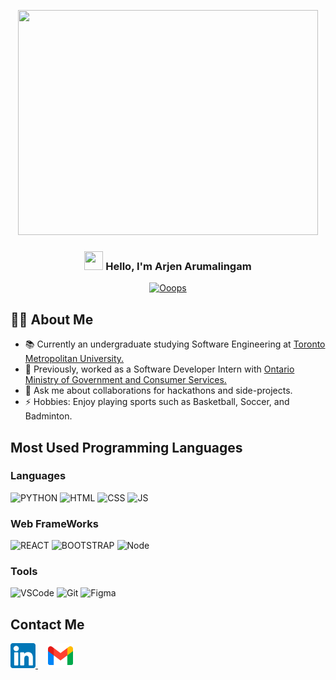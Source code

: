 <a name="readme-top"></a>

<!-- PROJECT SHIELDS -->
<!--
*** I'm using markdown "reference style" links for readability.
*** Reference links are enclosed in brackets [ ] instead of parentheses ( ).
*** See the bottom of this document for the declaration of the reference variables
*** for contributors-url, forks-url, etc. This is an optional, concise syntax you may use.
*** https://www.markdownguide.org/basic-syntax/#reference-style-links
-->


<!-- PROJECT LOGO -->
<div align="center">


 <img src = "https://media0.giphy.com/media/v1.Y2lkPTc5MGI3NjExOTNybXJuY2s0dXphdHQ0OXk1Z3hlNXB6ZndwOW1mNHZlYTIzaHIwbSZlcD12MV9pbnRlcm5hbF9naWZfYnlfaWQmY3Q9Zw/qgQUggAC3Pfv687qPC/giphy.gif" width = 480px height = 360px> 


<h3 align="center">
  <img src = "https://media.tenor.com/SNL9_xhZl9oAAAAi/waving-hand-joypixels.gif" width = 30px height = 30px style = "pointer-events: none;"> 
 Hello, I'm Arjen Arumalingam</h3>


<!-- Incase you want to change pitch: https://readme-typing-svg.herokuapp.com/demo/ -->
 <a align = "center" style = "pointer-events: none;" href="#"><img src="https://readme-typing-svg.herokuapp.com?font=Fira+Code&size=21&pause=1000&center=true&random=false&width=500&lines=A+passionate+Software+Engineer.;Experience+with+web+applications.;Adapting+to+new+technologies+%26+tools.;Prioritize+tasks+effectively.;Handle+disagreements+professionally." alt="Ooops" /></a>

</div>
 
## 🙋‍♂️ About Me

<ul>
  <li>📚 Currently an undergraduate studying Software Engineering at <a href = "https://www.torontomu.ca/electrical-computer-biomedical/computer-undergraduate/home/">Toronto Metropolitan University. </a></li> 

  <li>💼 Previously, worked as a Software Developer Intern with <a href = "https://www.ontario.ca/page/ministry-public-business-service-delivery"> Ontario Ministry of Government and Consumer Services.</a></li>

  <li>💬 Ask me about collaborations for hackathons and side-projects.</li>
  
  <li>
  ⚡ Hobbies: Enjoy playing sports such as Basketball, Soccer, and Badminton.</li> 
</ul>

<!-- For more tags/badges: https://github.com/alexandresanlim/Badges4-README.md-Profile -->
## Most Used Programming Languages
### Languages

![PYTHON](https://img.shields.io/badge/Python-FFD43B?style=for-the-badge&logo=python&logoColor=blue)  ![HTML](https://img.shields.io/badge/HTML5-E34F26?style=for-the-badge&logo=html5&logoColor=white) ![CSS](https://img.shields.io/badge/CSS3-1572B6?style=for-the-badge&logo=css3&logoColor=white) ![JS](https://img.shields.io/badge/JavaScript-323330?style=for-the-badge&logo=javascript&logoColor=F7DF1E)

### Web FrameWorks
![REACT](https://img.shields.io/badge/React-20232A?style=for-the-badge&logo=react&logoColor=61DAFB) ![BOOTSTRAP](https://img.shields.io/badge/Bootstrap-563D7C?style=for-the-badge&logo=bootstrap&logoColor=white)
![Node](https://img.shields.io/badge/Node%20js-339933?style=for-the-badge&logo=nodedotjs&logoColor=white)
### Tools

![VSCode](https://img.shields.io/badge/Visual_Studio_Code-0078D4?style=for-the-badge&logo=visual%20studio%20code&logoColor=white) ![Git](https://img.shields.io/badge/GIT-E44C30?style=for-the-badge&logo=git&logoColor=white) ![Figma](https://img.shields.io/badge/Figma-F24E1E?style=for-the-badge&logo=figma&logoColor=white) 

<!-- ![Arjens GitHub stats](https://github-readme-stats.vercel.app/api?username=aaruma&show_icons=true&theme=transparent) -->

<!-- CONTACT -->
## Contact Me


<div style = "display: inline-block">
<a href = "https://www.linkedin.com/in/aaruma/">
  <img src = "./image-1.png" width = 40px></img> 
</a>
  &nbsp;
  &nbsp;

<a href = "mailto: arjen.arumalingam@torontomu.ca">
  <img src = "./image.png" width = 40px/></img>
</a>
</div>
